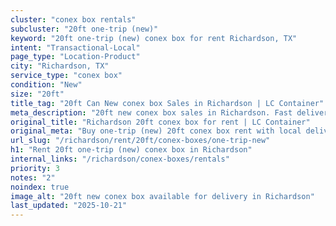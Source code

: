 ```yaml
---
cluster: "conex box rentals"
subcluster: "20ft one-trip (new)"
keyword: "20ft one-trip (new) conex box for rent Richardson, TX"
intent: "Transactional-Local"
page_type: "Location-Product"
city: "Richardson, TX"
service_type: "conex box"
condition: "New"
size: "20ft"
title_tag: "20ft Can New conex box Sales in Richardson | LC Container"
meta_description: "20ft new conex box sales in Richardson. Fast delivery, competitive pricing. Serving conex boxes area. Quote ID: U03. Call (214) 524-4168 for your free quote today."
original_title: "Richardson 20ft conex box for rent | LC Container"
original_meta: "Buy one-trip (new) 20ft conex box rent with local delivery in Richardson, TX. LC Container — local Since 2003. Request a fast quote today."
url_slug: "/richardson/rent/20ft/conex-boxes/one-trip-new"
h1: "Rent 20ft one-trip (new) conex box in Richardson"
internal_links: "/richardson/conex-boxes/rentals"
priority: 3
notes: "2"
noindex: true
image_alt: "20ft new conex box available for delivery in Richardson"
last_updated: "2025-10-21"
---
```


<!-- TODO: Add unique city/inventory copy, images, and internal links here. -->
